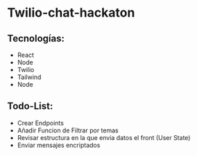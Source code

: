# Twilio-chat-hackaton
<h2>Tecnologías:</h2> 
<ul>
    <li>React</li>
    <li>Node</li>
    <li>Twilio</li>
    <li>Tailwind</li>
    <li>Node</li>

</ul>
<h2>Todo-List: </h2>
<ul>
    <li>Crear Endpoints</li>
    <li>Añadir Funcion de Filtrar por temas</li>
    <li>Revisar estructura en la que envia datos el front (User State)</li>
    <li>Enviar mensajes encriptados </li>
</ul> 

